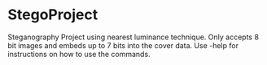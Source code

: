 # StegoProject
Steganography Project using nearest luminance technique. Only accepts 8 bit images and embeds up to 7 bits into the cover data. Use -help for instructions on how to use the commands.

